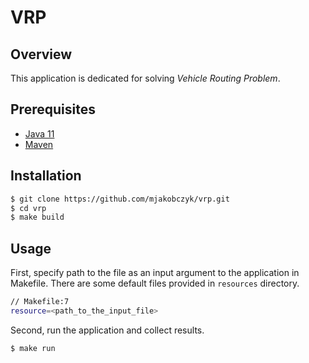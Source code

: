 # VRP

## Overview

This application is dedicated for solving *Vehicle Routing Problem*.

## Prerequisites

* [Java 11](https://www.java.com/pl/)
* [Maven](https://maven.apache.org/)

## Installation
```bash
$ git clone https://github.com/mjakobczyk/vrp.git
$ cd vrp
$ make build
```

## Usage
First, specify path to the file as an input argument to the application in Makefile.
There are some default files provided in `resources` directory.
```bash
// Makefile:7
resource=<path_to_the_input_file>
```
Second, run the application and collect results.
```bash
$ make run
```
